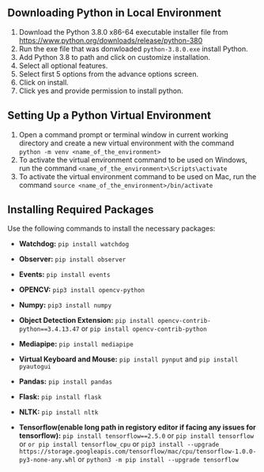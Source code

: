 ## Downloading Python in Local Environment

1. Download the Python 3.8.0 x86-64 executable installer file from https://www.python.org/downloads/release/python-380
2. Run the exe file that was donwloaded `python-3.8.0.exe` install Python.
3. Add Python 3.8 to path and click on customize installation.
4. Select all optional features.
5. Select first 5 options from the advance options screen.
6. Click on install.
7. Click yes and provide permission to install python.


## Setting Up a Python Virtual Environment

1. Open a command prompt or terminal window in current working directory and create a new virtual environment with the command `python -m venv <name_of_the_environment>`
2. To activate the virtual environment command to be used on Windows, run the command `<name_of_the_environment>\Scripts\activate`
3. To activate the virtual environment command to be used on Mac, run the command `source <name_of_the_environment>/bin/activate`

## Installing Required Packages

Use the following commands to install the necessary packages:

- **Watchdog:** `pip install watchdog`
- **Observer:** `pip install observer`
- **Events:** `pip install events`
- **OPENCV:** `pip3 install opencv-python`
- **Numpy:** `pip3 install numpy`
- **Object Detection Extension:** `pip install opencv-contrib-python==3.4.13.47` or `pip install opencv-contrib-python`
- **Mediapipe:** `pip install mediapipe`
- **Virtual Keyboard and Mouse:** `pip install pynput`  and `pip install pyautogui` 
- **Pandas:** `pip install pandas`
- **Flask:** `pip install flask`
- **NLTK:** `pip install nltk`


- **Tensorflow(enable long path in registory editor if facing any issues for tensorflow):** `pip install tensorflow==2.5.0`  or `pip install tensorflow` or `or pip install tensorflow_cpu` or `pip3 install --upgrade https://storage.googleapis.com/tensorflow/mac/cpu/tensorflow-1.0.0-py3-none-any.whl` or `python3 -m pip install --upgrade tensorflow`
